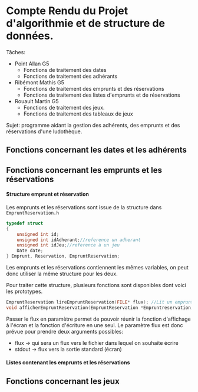 # Compte Rendu du Projet d'algorithmie et de structure de données.
Tâches:
* Point Allan G5
  - Fonctions de traitement des dates
  - Fonctions de traitement des adhérants
* Ribémont Mathis G5
  - Fonctions de traitement des emprunts et des réservations
  - Fonctions de traitement des listes d'emprunts et de réservations
* Rouault Martin G5
  - Fonctions de traitement des jeux.
  - Fonctions de traitement des tableaux de jeux

Sujet: programme aidant la gestion des adhérents, des emprunts et des réservations d'une ludothèque.

## Fonctions concernant les dates et les adhérents



## Fonctions concernant les emprunts et les réservations

#### Structure emprunt et réservation

Les emprunts et les réservations sont issue de la structure
dans ``EmpruntReservation.h``
```c
typedef struct
{
    unsigned int id;
    unsigned int idAdherant;//reference un adherant
    unsigned int idJeu;//reference à un jeu
    Date date;
} Emprunt, Reservation, EmpruntReservation;
```
Les emprunts et les réservations contiennent les mêmes variables, on peut donc utiliser la même structure pour les deux.

Pour traiter cette structure, plusieurs fonctions sont disponibles dont voici les prototypes.

```c
EmpruntReservation lireEmpruntReservation(FILE* flux); //Lit un emprunt ou une réservation depuis un flux.
void afficherEmpruntReservation(EmpruntReservation *Empruntreservation, FILE* flux);//Affiche un emprunt ou une réservation dans un flux.
```

Passer le flux en paramètre permet de pouvoir réunir la fonction d'affichage à l'écran et la fonction d'écriture en une seul. Le paramètre flux est donc prévue pour prendre deux arguments possibles:

* flux -> qui sera un flux vers le fichier dans lequel on souhaite écrire
* stdout -> flux vers la sortie standard (écran)

#### Listes contenant les emprunts et les réservations

## Fonctions concernant les jeux
